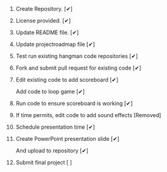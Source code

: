 1. Create Repository. [✔] 

2. License provided. [✔] 

3. Update README file. [✔] 

4. Update projectroadmap file [✔] 

5. Test run existing hangman code repositories [✔] 

6. Fork and submit pull request for existing code [✔] 

7. Edit existing code to add scoreboard [✔] 

   Add code to loop game [✔]

8. Run code to ensure scoreboard is working [✔] 

9. If time permits, edit code to add sound effects [Removed] 

10. Schedule presentation time [✔] 

11. Create PowerPoint presentation slide [✔]

    And upload to repository [✔]

12. Submit final project [  ] 
